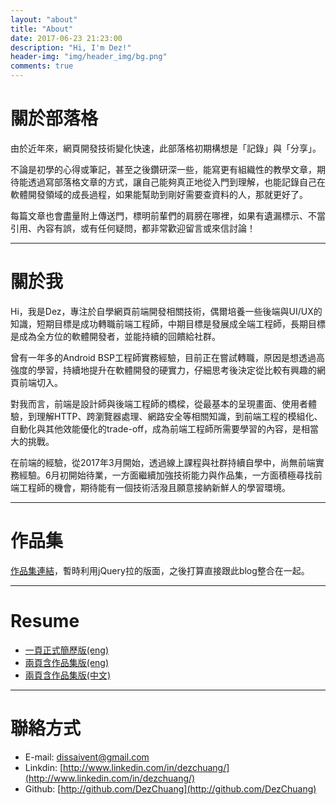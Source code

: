 ```yaml
---
layout: "about"
title: "About"
date: 2017-06-23 21:23:00
description: "Hi, I'm Dez!"
header-img: "img/header_img/bg.png"
comments: true
---
```


# 關於部落格
由於近年來，網頁開發技術變化快速，此部落格初期構想是「記錄」與「分享」。

不論是初學的心得或筆記，甚至之後鑽研深一些，能寫更有組織性的教學文章，期待能透過寫部落格文章的方式，讓自己能夠真正地從入門到理解，也能記錄自己在軟體開發領域的成長過程，如果能幫助到剛好需要查資料的人，那就更好了。

每篇文章也會盡量附上傳送門，標明前輩們的肩膀在哪裡，如果有遺漏標示、不當引用、內容有誤，或有任何疑問，都非常歡迎留言或來信討論！

---

# 關於我

Hi，我是Dez，專注於自學網頁前端開發相關技術，偶爾培養一些後端與UI/UX的知識，短期目標是成功轉職前端工程師，中期目標是發展成全端工程師，長期目標是成為全方位的軟體開發者，並能持續的回饋給社群。

曾有一年多的Android BSP工程師實務經驗，目前正在嘗試轉職，原因是想透過高強度的學習，持續地提升在軟體開發的硬實力，仔細思考後決定從比較有興趣的網頁前端切入。

對我而言，前端是設計師與後端工程師的橋樑，從最基本的呈現畫面、使用者體驗，到理解HTTP、跨瀏覽器處理、網路安全等相關知識，到前端工程的模組化、自動化與其他效能優化的trade-off，成為前端工程師所需要學習的內容，是相當大的挑戰。

在前端的經驗，從2017年3月開始，透過線上課程與社群持續自學中，尚無前端實務經驗。6月初開始待業，一方面繼續加強技術能力與作品集，一方面積極尋找前端工程師的機會，期待能有一個技術活潑且願意接納新鮮人的學習環境。


---

# 作品集
[作品集連結](https://dezchuang.github.io/works-collection-demo/index.html)，暫時利用jQuery拉的版面，之後打算直接跟此blog整合在一起。

---

# Resume
* [一頁正式簡歷版(eng)](https://github.com/DezChuang/resume/blob/master/resume/DezChuang_Resume.pdf)
* [兩頁含作品集版(eng)](https://github.com/DezChuang/resume/blob/master/resume/DezChuang_Resume_ref.pdf)
* [兩頁含作品集版(中文)](https://github.com/DezChuang/resume/blob/master/resume/DezChuang_Resume_zh.pdf)

---

# 聯絡方式
* E-mail:  [dissaivent@gmail.com](mailto:dissaivent@gmail.com)
* Linkdin: [http://www.linkedin.com/in/dezchuang/](http://www.linkedin.com/in/dezchuang/)
* Github:  [http://github.com/DezChuang](http://github.com/DezChuang)
<br>

